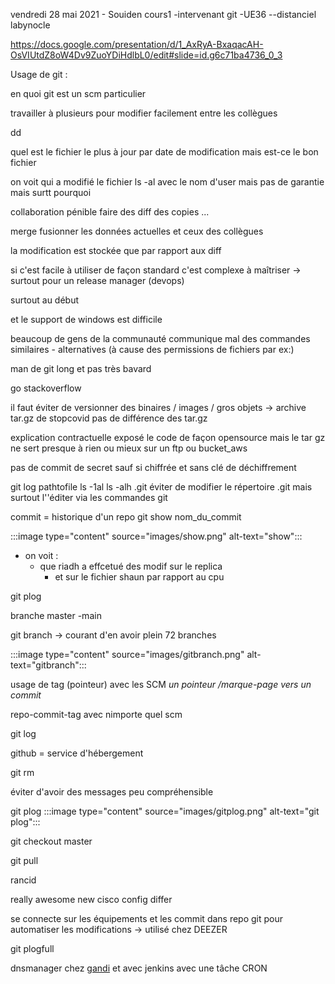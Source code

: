 vendredi 28 mai 2021 - Souiden cours1 -intervenant git -UE36 --distanciel
labynocle


https://docs.google.com/presentation/d/1_AxRyA-BxaqacAH-OsVIUtdZ8oW4Dv9ZuoYDiHdlbL0/edit#slide=id.g6c71ba4736_0_3

Usage de git :

en quoi git est un scm particulier


travailler à plusieurs pour modifier facilement entre les collègues


dd


quel est le fichier le plus à jour par date de modification mais est-ce le bon fichier


on voit qui a modifié le fichier ls -al avec le nom d'user mais pas de garantie mais surtt pourquoi


collaboration pénible faire des diff des copies ...


merge fusionner les données actuelles et ceux des collègues 

la modification est stockée que par rapport aux diff


si c'est facile à utiliser de façon standard c'est complexe à maîtriser -> surtout pour un release manager (devops)


surtout au début

et le support de windows est difficile

beaucoup de gens de la communauté communique mal des commandes similaires - alternatives (à cause des permissions de fichiers par ex:)



man de git long et pas très bavard


go stackoverflow


il faut éviter de versionner des binaires / images / gros objets 
-> archive tar.gz de stopcovid 
pas de différence des tar.gz


explication contractuelle exposé le code de façon opensource mais le tar gz ne sert presque à rien ou mieux sur un ftp ou bucket_aws

pas de commit de secret sauf si chiffrée et sans clé de déchiffrement


git log pathtofile
ls -1al
ls -alh .git
éviter de modifier le répertoire .git mais surtout l''éditer via les commandes git

commit = historique d'un repo
git show nom_du_commit

:::image type="content" source="images/show.png" alt-text="show":::

- on voit :
    - que riadh a effcetué des modif sur le replica
        - et sur le fichier shaun par rapport au cpu

git plog


branche master -main


git branch -> courant d'en avoir plein 72 branches

:::image type="content" source="images/gitbranch.png" alt-text="gitbranch":::


usage de tag (pointeur) avec les SCM *un pointeur /marque-page vers un commit*

repo-commit-tag avec nimporte quel scm


git log


github = service d'hébergement

git rm



éviter d'avoir des messages peu compréhensible

git plog
:::image type="content" source="images/gitplog.png" alt-text="git plog":::



git checkout master


git pull


rancid

really awesome new cisco config differ

se connecte sur les équipements et les commit dans repo git pour automatiser les modifications  -> utilisé chez DEEZER


git plogfull


dnsmanager chez [gandi](https://www.gandi.net/fr) et avec jenkins avec une tâche CRON

